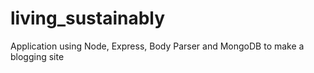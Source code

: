 # living_sustainably
Application using Node, Express, Body Parser and MongoDB to make a blogging site
